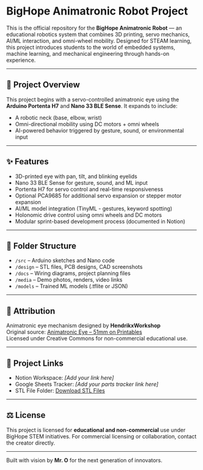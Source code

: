 # BigHope Animatronic Robot Project

This is the official repository for the **BigHope Animatronic Robot** — an educational robotics system that combines 3D printing, servo mechanics, AI/ML interaction, and omni-wheel mobility. Designed for STEAM learning, this project introduces students to the world of embedded systems, machine learning, and mechanical engineering through hands-on experience.

---

## 🔧 Project Overview

This project begins with a servo-controlled animatronic eye using the **Arduino Portenta H7** and **Nano 33 BLE Sense**. It expands to include:
- A robotic neck (base, elbow, wrist)
- Omni-directional mobility using DC motors + omni wheels
- AI-powered behavior triggered by gesture, sound, or environmental input

---

## ✨ Features

- 3D-printed eye with pan, tilt, and blinking eyelids
- Nano 33 BLE Sense for gesture, sound, and ML input
- Portenta H7 for servo control and real-time responsiveness
- Optional PCA9685 for additional servo expansion or stepper motor expansion
- AI/ML model integration (TinyML - gestures, keyword spotting)
- Holonomic drive control using omni wheels and DC motors
- Modular sprint-based development process (documented in Notion)

---

## 📁 Folder Structure

- `/src` – Arduino sketches and Nano code  
- `/design` – STL files, PCB designs, CAD screenshots  
- `/docs` – Wiring diagrams, project planning files  
- `/media` – Demo photos, renders, video links  
- `/models` – Trained ML models (.tflite or JSON)    
---

## 📎 Attribution

Animatronic eye mechanism designed by **HendrikxWorkshop**  
Original source: [Animatronic Eye – 51mm on Printables](https://www.printables.com/model/276905-animatronic-eye)  
Licensed under Creative Commons for non-commercial educational use.

---

## 🔗 Project Links

- Notion Workspace: _[Add your link here]_
- Google Sheets Tracker: _[Add your parts tracker link here]_
- STL File Folder: [Download STL Files](https://drive.google.com/drive/folders/1-08V9rhpl0lQLlnyIFLOZ9W7XX52hfIK?usp=drive_link)

---

## ⚖️ License

This project is licensed for **educational and non-commercial** use under BigHope STEM initiatives. For commercial licensing or collaboration, contact the creator directly.

---

Built with vision by **Mr. O** for the next generation of innovators.
